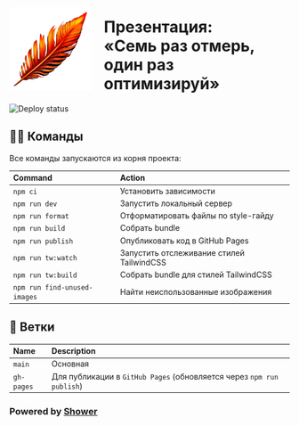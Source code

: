 <img src="./themes/tw/images/logo.png" width="150" height="150" alt="Логотип" style="margin:20px 20px 0 0;float: left;">

# Презентация:<br>«Семь раз отмерь, один раз оптимизируй»

![Deploy status](https://github.com/d-rusakov-wp/perf/actions/workflows/deploy.yml/badge.svg?branch=main&event=push)

## 🐱‍💻 Команды

Все команды запускаются из корня проекта:

| Command                      | Action                                    |
| :--------------------------- | :---------------------------------------- |
| `npm ci`                     | Установить зависимости                    |
| `npm run dev`                | Запустить локальный сервер                |
| `npm run format`             | Отформатировать файлы по style-гайду      |
| `npm run build`              | Собрать bundle                            |
| `npm run publish`            | Опубликовать код в GitHub Pages            |
| `npm run tw:watch`           | Запустить отслеживание стилей TailwindCSS |
| `npm run tw:build`           | Собрать bundle для стилей TailwindCSS     |
| `npm run find-unused-images` | Найти неиспользованные изображения        |

## 🌿 Ветки

| Name       | Description                                                          |
| :--------- | :------------------------------------------------------------------- |
| `main`     | Основная                                                             |
| `gh-pages` | Для публикации в `GitHub Pages` (обновляется через `npm run publish`) |

### Powered by [Shower](https://github.com/shower/shower)
